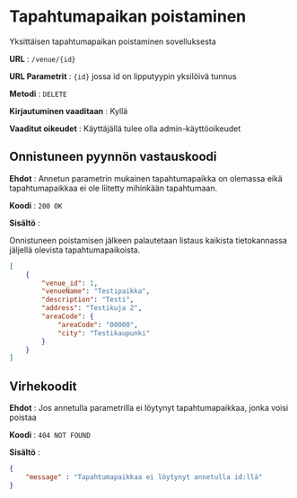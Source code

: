 # Tapahtumapaikan poistaminen

Yksittäisen tapahtumapaikan poistaminen sovelluksesta

**URL** : `/venue/{id}`

**URL Parametrit** : `{id}` jossa id on lipputyypin yksilöivä tunnus

**Metodi** : `DELETE`

**Kirjautuminen vaaditaan** : Kyllä

**Vaaditut oikeudet** : Käyttäjällä tulee olla admin-käyttöoikeudet

## Onnistuneen pyynnön vastauskoodi

**Ehdot** : Annetun parametrin mukainen tapahtumapaikka on olemassa eikä tapahtumapaikkaa ei ole liitetty mihinkään tapahtumaan.

**Koodi** : `200 OK`

**Sisältö** : 

Onnistuneen poistamisen jälkeen palautetaan listaus kaikista tietokannassa jäljellä olevista tapahtumapaikoista.

```json
[
    {
        "venue_id": 1,
        "venueName": "Testipaikka",
        "description": "Testi",
        "address": "Testikuja 2",
        "areaCode": {
            "areaCode": "00000",
            "city": "Testikaupunki"
        }
    }
]
```

## Virhekoodit

**Ehdot** : Jos annetulla parametrilla ei löytynyt tapahtumapaikkaa, jonka voisi poistaa

**Koodi** : `404 NOT FOUND`

**Sisältö** :

```json
{
    "message" : "Tapahtumapaikkaa ei löytynyt annetulla id:llä"
}
```

